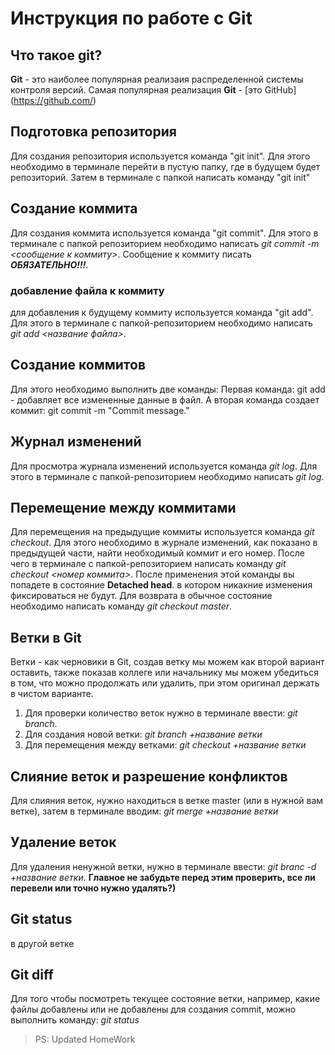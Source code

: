 # Инструкция по работе с Git

## Что такое git?
**Git** - это наиболее популярная реализаия распределенной системы контроля версий. Самая популярная реализация **Git** - [это GitHub] (https://github.com/)

## Подготовка репозитория
Для создания репозитория используется команда "git init". Для этого необходимо в терминале перейти в пустую папку, где в будущем будет репозиторий. Затем в терминале с папкой написать команду "git init"

## Создание коммита
Для создания коммита используется команда "git commit". Для этого в терминале с папкой репозиторием необходимо написать *git commit -m <сообщение к коммиту>*. Cообщение к коммиту писать ***ОБЯЗАТЕЛЬНО!!!***.

### добавление файла к коммиту
для добавления к будущему коммиту используется команда "git add". Для этого в терминале с папкой-репозиторием необходимо написать *git add <название файла>*.

## Создание коммитов
Для этого необходимо выполнить две команды: Первая команда: git add - добавляет все измененные данные в файл. А вторая команда создает коммит: git commit -m "Commit message."

## Журнал изменений
Для просмотра журнала изменений используется команда *git log*. Для этого в терминале с папкой-репозиторием необходимо написать *git log*.

## Перемещение между коммитами
Для перемещения на предыдущие коммиты используется команда *git checkout*. Для этого необходимо в журнале изменений, как показано в предыдущей части, найти необходимый коммит и его номер. После чего в терминале с папкой-репозиторием написать команду *git checkout <номер коммита>*. После применения этой команды вы попадете в состояние **Detached head**. в котором никакние изменения фиксироваться не будут. Для возврата в обычное состояние необходимо написать команду *git checkout master*.

## Ветки в Git
Ветки - как черновики в Git, создав ветку мы можем как второй вариант оставить, также показав коллеге или начальнику мы можем убедиться в том, что можно продолжать или удалить, при этом оригинал держать в чистом варианте. 
1) Для проверки количество веток нужно в терминале ввести: *git branch*. 
2) Для создания новой ветки: *git branch +название ветки*
3) Для перемещения между ветками: *git checkout +название ветки*

## Слияние веток и разрешение конфликтов
Для слияния веток, нужно находиться в ветке master (или в нужной вам ветке), затем в терминале вводим: *git merge +название ветки*

## Удаление веток
Для удаления ненужной ветки, нужно в терминале ввести: *git branc -d +название ветки*. **Главное не забудьте перед этим проверить, все ли перевели или точно нужно удалять?)**

## Git status
в другой ветке
## Git diff
Для того чтобы посмотреть текущее состояние ветки, например, какие файлы добавлены или не добавлены для создания commit, можно выполнить команду: *git status*


>PS: Updated HomeWork